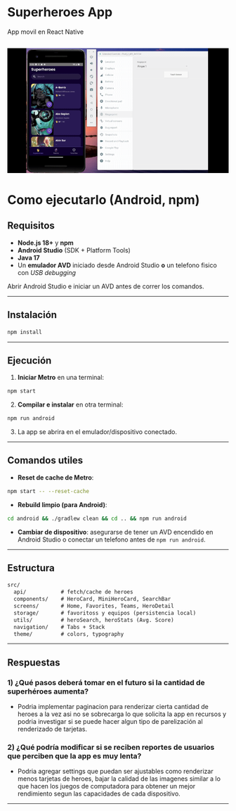 # Superheroes App

App movil en React Native


![App demo](docs/demo.gif)
---


# Como ejecutarlo (Android, npm)

## Requisitos
- **Node.js 18+** y **npm**
- **Android Studio** (SDK + Platform Tools)
- **Java 17**
- Un **emulador AVD** iniciado desde Android Studio **o** un telefono fisico con *USB debugging*

Abrir Android Studio e iniciar un AVD antes de correr los comandos.

---

## Instalación
```bash
npm install
```

---

## Ejecución

1) **Iniciar Metro** en una terminal:
```bash
npm start
```
2) **Compilar e instalar** en otra terminal:
```bash
npm run android
```
3) La app se abrira en el emulador/dispositivo conectado.

---

## Comandos utiles

- **Reset de cache de Metro**:
```bash
npm start -- --reset-cache
```
- **Rebuild limpio (para Android)**:
```bash
cd android && ./gradlew clean && cd .. && npm run android
```
- **Cambiar de dispositivo**: asegurarse de tener un AVD encendido en Android Studio o conectar un telefono antes de `npm run android`.




---

## Estructura
```
src/
  api/           # fetch/cache de heroes
  components/    # HeroCard, MiniHeroCard, SearchBar
  screens/       # Home, Favorites, Teams, HeroDetail
  storage/       # favoritoss y equipos (persistencia local)
  utils/         # heroSearch, heroStats (Avg. Score)
  navigation/    # Tabs + Stack
  theme/         # colors, typography
```

---


## Respuestas

### 1) ¿Qué pasos deberá tomar en el futuro si la cantidad de superhéroes aumenta?

- Podria implementar paginacion para renderizar cierta cantidad de heroes a la vez asi no se sobrecarga lo que solicita la app en recursos y podria investigar si se puede hacer algun tipo de parelización al renderizado de tarjetas.

### 2)  ¿Qué podría modificar si se reciben reportes de usuarios que perciben que la app es muy lenta?

- Podria agregar settings que puedan ser ajustables como renderizar menos tarjetas de heroes, bajar la calidad de las imagenes similar a lo que hacen los juegos de computadora para obtener un mejor rendimiento segun las capacidades de cada dispositivo. 

---


